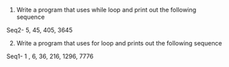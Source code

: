 1. Write a program that uses while loop and print out the following sequence
 
 Seq2- 5, 45, 405, 3645
 

2. Write a program that uses for loop and prints out the following sequence

 Seq1- 1 , 6, 36, 216, 1296, 7776

